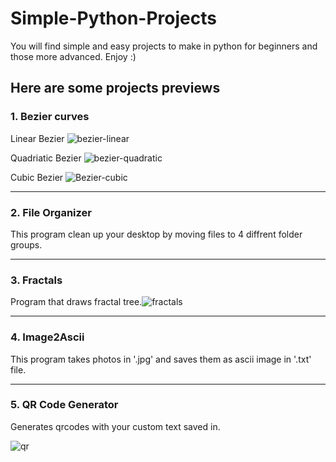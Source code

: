 # Simple-Python-Projects
You will find simple and easy projects to make in python for beginners and those more advanced. Enjoy :)

## Here are some projects previews
### 1. Bezier curves
Linear Bezier
![bezier-linear](https://user-images.githubusercontent.com/64655758/230909901-6f0ca522-0dcc-4fbb-902b-fd24931e34cd.png)

Quadriatic Bezier
![bezier-quadratic](https://user-images.githubusercontent.com/64655758/230909948-8889bdd6-e021-4eed-8d20-8ce3c382873b.png)

Cubic Bezier
![Bezier-cubic](https://user-images.githubusercontent.com/64655758/230909956-fba38107-572e-499e-8987-ad9f0f12d11e.png)

---

### 2. File Organizer
This program clean up your desktop by moving files to 4 diffrent folder groups.

---

### 3. Fractals
Program that draws fractal tree.![fractals](https://user-images.githubusercontent.com/64655758/230911196-0d4556c5-0f71-4bf0-9494-2a72544f78e3.png)

---

### 4. Image2Ascii
This program takes photos in '.jpg' and saves them as ascii image in '.txt' file.

---

### 5. QR Code Generator

Generates qrcodes with your custom text saved in.

![qr](https://user-images.githubusercontent.com/64655758/230913013-98459fbc-6723-4d5b-933f-172ba880d921.png)
